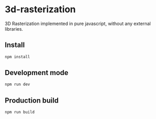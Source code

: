 # 3d-rasterization

3D Rasterization implemented in pure javascript, without any external libraries.

## Install

```sh
npm install
```

## Development mode

```sh
npm run dev
```

## Production build

```sh
npm run build
```
